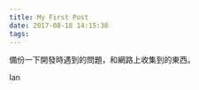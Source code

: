 ```yaml
---
title: My First Post
date: 2017-08-18 14:15:38
tags:
---
```

備份一下開發時遇到的問題，和網路上收集到的東西。
<!-- more -->
Ian
